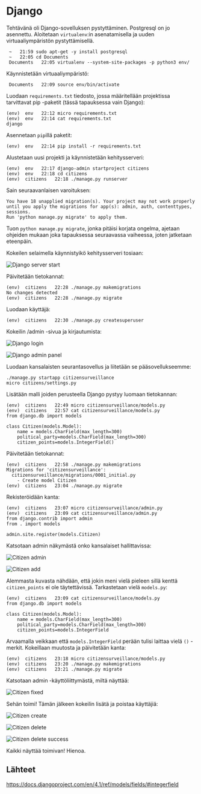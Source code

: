 # Django

Tehtävänä oli Django-sovelluksen pystyttäminen. Postgresql on jo asennettu. Aloitetaan `virtualenv`:in asenatamisella ja uuden virtuaaliympäristön pystyttämisellä.

	 ~   21:59 sudo apt-get -y install postgresql
	 ~   22:05 cd Documents
	 Documents   22:05 virtualenv --system-site-packages -p python3 env/

Käynnistetään virtuaaliympäristö:

	 Documents   22:09 source env/bin/activate
	
Luodaan `requirements.txt` tiedosto, jossa määritellään projektissa tarvittavat pip -paketit (tässä tapauksessa vain Django):

	(env)  env   22:12 micro requirements.txt
	(env)  env   22:14 cat requirements.txt
	django

Asennetaan `pip`illä paketit:

	(env)  env   22:14 pip install -r requirements.txt

Alustetaan uusi projekti ja käynnistetään kehitysserveri:

	(env)  env   22:17 django-admin startproject citizens
	(env)  env   22:18 cd citizens
	(env)  citizens   22:18 ./manage.py runserver

Sain seuraavanlaisen varoituksen:

	You have 18 unapplied migration(s). Your project may not work properly until you apply the migrations for app(s): admin, auth, contenttypes, sessions.
	Run 'python manage.py migrate' to apply them.

Tuon `python manage.py migrate`, jonka pitäisi korjata ongelma, ajetaan ohjeiden mukaan joka tapauksessa seuraavassa vaiheessa, joten jatketaan eteenpäin.

Kokeilen selaimella käynnistyikö kehitysserveri tosiaan:

![Django server start](/assets/images/djangostart.png)


Päivitetään tietokannat:

	(env)  citizens   22:28 ./manage.py makemigrations
	No changes detected
	(env)  citizens   22:28 ./manage.py migrate       


Luodaan käyttäjä:

	(env)  citizens   22:30 ./manage.py createsuperuser

Kokeilin /admin -sivua ja kirjautumista:

![Django login](/assets/images/djangologin.png)

![Django admin panel](/assets/images/djangoadmin.png)

Luodaan kansalaisten seurantasovellus ja liitetään se pääsovellukseemme:

	
	./manage.py startapp citizensurveillance
	micro citizens/settings.py

Lisätään malli joiden perusteella Django pystyy luomaan tietokannan:

	(env)  citizens   22:49 micro citizensurveillance/models.py
	(env)  citizens   22:57 cat citizensurveillance/models.py
	from django.db import models
	
	class Citizen(models.Model):
	    name = models.CharField(max_length=300)
	    political_party=models.CharField(max_length=300)
	    citizen_points=models.IntegerField()

Päivitetään tietokannat:

	(env)  citizens   22:58 ./manage.py makemigrations
	Migrations for 'citizensurveillance':
	  citizensurveillance/migrations/0001_initial.py
	    - Create model Citizen
	(env)  citizens   23:04 ./manage.py migrate

Rekisteröidään kanta:

	(env)  citizens   23:07 micro citizensurveillance/admin.py
	(env)  citizens   23:09 cat citizensurveillance/admin.py 
	from django.contrib import admin
	from . import models
	
	admin.site.register(models.Citizen)
	
Katsotaan admin näkymästä onko kansalaiset hallittavissa:

![Citizen admin](/assets/images/citizenadmin.png)

![Citizen add](/assets/images/citizenadd.png)

Alemmasta kuvasta nähdään, että jokin meni vielä pieleen sillä kenttä `citizen_points` ei ole täytettävissä. Tarkastetaan vielä `models.py`:

	(env)  citizens   23:09 cat citizensurveillance/models.py
	from django.db import models
	
	class Citizen(models.Model):
	    name = models.CharField(max_length=300)
	    political_party=models.CharField(max_length=300)
	    citizen_points=models.IntegerField

Arvaamalla veikkaan että `models.IntegerField` perään tulisi laittaa vielä `()` -merkit. Kokeillaan muutosta ja päivitetään kanta:

	(env)  citizens   23:18 micro citizensurveillance/models.py
	(env)  citizens   23:20 ./manage.py makemigrations
	(env)  citizens   23:21 ./manage.py migrate                

Katsotaan admin -käyttöliittymästä, miltä näyttää:

![Citizen fixed](/assets/images/citizenfixed.png)

Sehän toimi! Tämän jälkeen kokeilin lisätä ja poistaa käyttäjiä:

![Citizen create](/assets/images/citizencreated.png)

![Citizen delete](/assets/images/citizendelete.png)

![Citizen delete success](/assets/images/citizendeletesuccess.png)

Kaikki näyttää toimivan! Hienoa.


	

	
	
	

## Lähteet

https://docs.djangoproject.com/en/4.1/ref/models/fields/#integerfield
